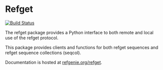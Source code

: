 # Refget

[![Build Status](https://travis-ci.com/refgenie/refget.svg?branch=master)](https://travis-ci.com/refgenie/refget)

The refget package provides a Python interface to both remote and local use of the refget protocol.

This package provides clients and functions for both refget sequences and refget sequence collections (seqcol).

Documentation is hosted at [refgenie.org/refget](https://refgenie.org/refget/).
